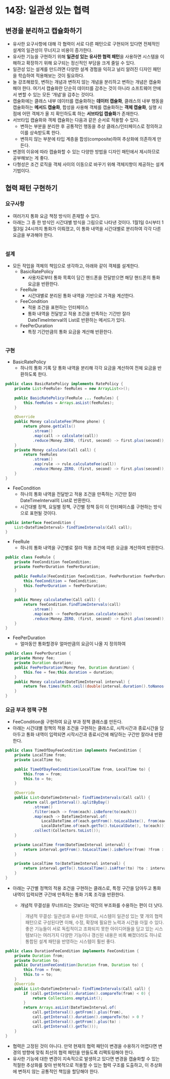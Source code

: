 # 14장: 일관성 있는 협력

## 변경을 분리하고 캡슐화하기

* 유사한 요구사항에 대해 각 협력이 서로 다른 패턴으로 구현되어 있다면 전체적인 설계의 일관성이 무너지고 비용이 증가한다.
* 유사한 기능을 구현하기 위해 **일관성 있는 유사한 협력 패턴**을 사용하면 시스템을 이해하고 확장하기 위해 요구되는 정신적인 부담을 크게 줄일 수 있다.
* 일관성 있는 설계를 만드려면 다양한 설계 경험을 익히고 널리 알려진 디자인 패턴을 학습하여 적용해보는 것이 필요하다.
* 늘 강조해왔듯, 변하는 개념과 변하지 않는 개념을 분리하고 변하는 개념은 캡슐화해야 한다. 여기서 캡슐화란 단순히 데이터를 감추는 것이 아니라 소프트웨어 안에서 변할 수 있는 모든 ‘개념’을 감추는 것이다.
* 캡슐화에는 클래스 내부 데이터를 캡슐화하는 **데이터 캡슐화**, 클래스의 내부 행동을 캡슐화하는 **메서드 캡슐화**, 합성을 사용해 객체를 캡슐화하는 **객체 캡슐화**, 실행 시점에 어떤 객체가 올 지 확인하도록 하는 **서브타입 캡슐화**가 존재한다.
* 서브타입 캡슐화와 객체 캡슐화는 다음과 같은 순서로 적용할 수 있다.
  * 변하는 부분을 분리한 후 공통적인 행동을 추상 클래스/인터페이스로 정의하고 이를 상속받도록 한다.
  * 변하지 않는 부분에 타입 계층을 합성(composite)하여 추상화에 의존하게 만든다.
* 변경의 이유에 따라 캡슐화할 수 있는 다양한 방법을 디자인 패턴에서 제시하므로 공부해보는 게 좋다.
* 다형성은 조건 로직을 객체 사이의 이동으로 바꾸기 위해 객체지향이 제공하는 설계 기법이다.

## 협력 패턴 구현하기

### 요구사항

* 여러가지 통화 요금 책정 방식이 존재할 수 있다.
* 아래는 그 중 한 방식인 시간대별 방식을 그림으로 나타낸 것이다. 1월1일 0시부터 1월3일 24시까지 통화가 이뤄졌고, 이 통화 내역을 시간대별로 분리하여 각각 다른 요금을 부과해야 한다.

<figure><img src="../../.gitbook/assets/image (182).png" alt=""><figcaption></figcaption></figure>

### 설계

* 모든 작업을 객체의 책임으로 생각하고, 아래와 같이 객체를 설계한다.
  * BasicRatePolicy
    * 사용자로부터 통화 목록이 담긴 핸드폰을 전달받으면 해당 핸드폰의 통화 요금을 반환한다.
  * FeeRule
    * 시간대별로 분리된 통화 내역을 기반으로 가격을 계산한다.
  * FeeCondition
    * 적용 조건을 표현하는 인터페이스
    * 통화 내역을 전달받고 적용 조건을 만족하는 기간만 잘라 DateTimeInterval의 List로 반환하는 메서드가 있다.
  * FeePerDuration
    * 특정 기간만큼의 통화 요금을 계산해 반환한다.

<figure><img src="../../.gitbook/assets/image (183).png" alt=""><figcaption></figcaption></figure>

### 구현

* BasicRatePolicy
  * 하나의 통화 기록 당 통화 내역을 분리해 각각 요금을 계산하여 전체 요금을 반환하도록 한다.

```java
public class BasicRatePolicy implements RatePolicy {
	private List<FeeRule> feeRules = new ArrayList<>();
	
	public BasicRatePolicy(FeeRule ... feeRules) {
		this.feeRules = Arrays.asList(feeRules);
	}
	
	@Override
	public Money calculateFee(Phone phone) {
		return phone.getCalls()
			.stream()
			.map(call -> calculate(call))
			.reduce(Money.ZERO, (first, second) -> first.plus(second));
	}
	private Money calculate(Call call) {
		return feeRules
			.stream()
			.map(rule -> rule.calculateFee(call))
			.reduce(Money.ZERO, (first, second) -> first.plus(second));
	}
}
```

* FeeCondition
  * 하나의 통화 내역을 전달받고 적용 조건을 만족하는 기간만 잘라 DateTimeInterval의 List로 반환한다.
  * 시간대별 정책, 요일별 정책, 구간별 정책 등이 이 인터페이스를 구현하는 방식으로 표현될 것이다.

```java
public interface FeeCondition {
	List<DateTimeInterval> findTimeIntervals(Call call);
}
```

* FeeRule
  * 하나의 통화 내역을 구간별로 잘라 적용 조건에 따른 요금을 계산하여 반환한다.

```java
public class FeeRule {
	private FeeCondition feeCondition;
	private FeePerDuration feePerDuration;
	
	public FeeRule(FeeCondition feeCondition, FeePerDuration feePerDuration) {
		this.feeCondition = feeCondition;
		this.feePerDuration = feePerDuration;
	}
	
	public Money calculateFee(Call call) {
		return feeCondition.findTimeIntervals(call)
			.stream()
			.map(each -> feePerDuration.calculate(each))
			.reduce(Money.ZERO, (first, second) -> first.plus(second));
	}
}
```

* FeePerDuration
  * 얼마동안 통화할경우 얼마만큼의 요금이 나올 지 정의하여

```java
public class FeePerDuration {
	private Money fee;
	private Duration duration;
	public FeePerDuration(Money fee, Duration duration) {
		this.fee = fee;this.duration = duration;
	}
	public Money calculate(DateTimeInterval interval) {
		return fee.times(Math.ceil((double)interval.duration().toNanos() / duration.toNanos()));
	}
}
```

### 요금 부과 정책 구현

* FeeCondition을 구현하여 요금 부과 정책 클래스를 만든다.
* 아래는 시간대별 정책의 적용 조건을 구현하는 클래스로, 시작시간과 종료시간을 담아두고 통화 내역이 입력되면 시작시간과 종료시간에 해당하는 구간만 잘라내 반환한다.

```java
public class TimeOfDayFeeCondition implements FeeCondition {
	private LocalTime from;
	private LocalTime to;
	
	public TimeOfDayFeeCondition(LocalTime from, LocalTime to) {
		this.from = from;
		this.to = to;
	}
	
	@Override
	public List<DateTimeInterval> findTimeIntervals(Call call) {
		return call.getInterval().splitByDay()
			.stream()
			.filter(each -> from(each).isBefore(to(each)))
			.map(each -> DateTimeInterval.of(
				LocalDateTime.of(each.getFrom().toLocalDate(), from(each)),
				LocalDateTime.of(each.getTo().toLocalDate(), to(each))))
			.collect(Collectors.toList());
	}
	
	private LocalTime from(DateTimeInterval interval) {
		return interval.getFrom().toLocalTime().isBefore(from) ?from : interval.getFrom().toLocalTime();
	}
	
	private LocalTime to(DateTimeInterval interval) {
		return interval.getTo().toLocalTime().isAfter(to) ?to : interval.getTo().toLocalTime();
	}
}
```

*   아래는 구간별 정책의 적용 조건을 구현하는 클래스로, 특정 구간을 담아두고 통화 내역이 입력되면 구간에 만족하는 통화 기록 조각을 반환한다.

    * 개념적 무결성을 무너뜨리는 것보다는 약간의 부조화를 수용하는 편이 더 낫다.

    > 개념적 무결성: 일관성과 유사한 의미로, 시스템이 일관성 있는 몇 개의 협력 패턴으로 구성된다면 이해, 수정, 확장에 필요한 노력과 시간을 아낄 수 있다. 좋은 기능들이 서로 독립적이고 조화되지 못한 아이디어들을 담고 있는 시스템보다는 여러가지 다양한 기능이나 갱신된 내용은 비록 빠졌더라도 하나로 통합된 설계 패턴을 반영하는 시스템이 훨씬 좋다.

```java
public class DurationFeeCondition implements FeeCondition {
	private Duration from;
	private Duration to;
	public DurationFeeCondition(Duration from, Duration to) {
		this.from = from;
		this.to = to;
	}
	@Override
	public List<DateTimeInterval> findTimeIntervals(Call call) {
		if (call.getInterval().duration().compareTo(from) < 0) {
			return Collections.emptyList();
		}
		return Arrays.asList(DateTimeInterval.of(
			call.getInterval().getFrom().plus(from),
			call.getInterval().duration().compareTo(to) > 0 ?
			call.getInterval().getFrom().plus(to) :
			call.getInterval().getTo()));
	}
}
```

* 협력은 고정된 것이 아니다. 만약 현재의 협력 패턴이 변경을 수용하기 어렵다면 변경의 방향에 맞춰 최선의 협력 패턴을 만들도록 리팩토링해야 한다.
* 유사한 기능에 대한 변경이 지속적으로 발생하고 있다면 변경을 캡슐화할 수 있는 적절한 추상화를 찾아 반복적으로 적용할 수 있는 협력 구조를 도출하고, 이 추상화에 변하지 않는 공통적인 책임을 할당해야 한다.
